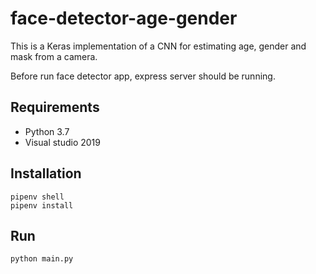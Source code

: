# face-detector-age-gender
This is a Keras implementation of a CNN for estimating age, gender and mask from a camera.

Before run face detector app, express server should be running.

## Requirements
- Python 3.7
- Visual studio 2019

## Installation
```
pipenv shell
pipenv install
```
## Run
```
python main.py
```